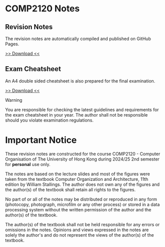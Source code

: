 # COMP2120 Notes

## Revision Notes

The revision notes are automatically compiled and published on GitHub Pages.

[>> Download <<](https://shingzhanho.github.io/COMP2120-Notes/COMP2120-Notes.pdf)

## Exam Cheatsheet

An A4 double sided cheatsheet is also prepared for the final examination.

[>> Download <<](https://shingzhanho.github.io/COMP2120-Notes/COMP2120-Cheatsheet.pdf)

> [!warning]
> You are responsible for checking the latest guidelines and requirements for the exam
> cheatsheet in your year.
> The author shall not be responsible should you violate examination regulations.

# Important Notice

These revision notes are constructed for the course COMP2120 - Computer Organisation
of The University of Hong Kong during 2024/25 2nd semester for **personal** use only.

The notes are based on the lecture slides and most of the figures were taken from the
textbook Computer Organization and Architecture, 11th edition by William Stallings.
The author does not own any of the figures and the author(s) of the textbook shall
retain all rights to the figures.

No part of or all of the notes may be distributed or reproduced in any form (photocopy,
photograph, microfilm or any other process) or stored in a data processing system
without the written permission of the author and the author(s) of the textbook.

The author(s) of the textbook shall not be held responsible for any errors or omissions
in the notes. Opinions and views expressed in the notes are solely the author's and
do not represent the views of the author(s) of the textbook.